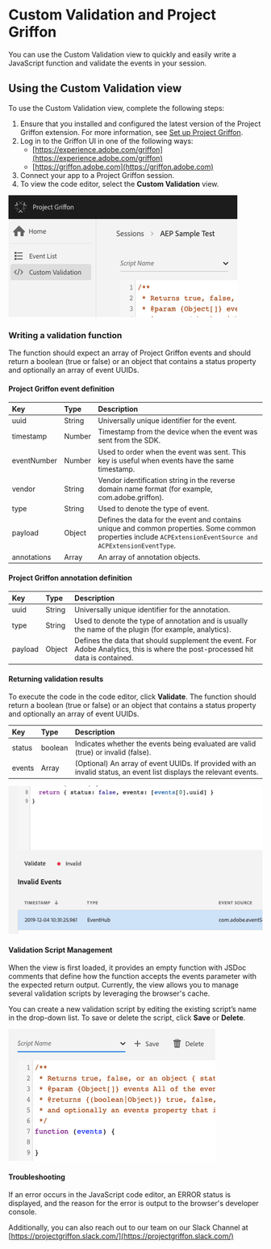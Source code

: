 # Custom Validation and Project Griffon

You can use the Custom Validation view to quickly and easily write a JavaScript function and validate the events in your session.

## Using the Custom Validation view

To use the Custom Validation view, complete the following steps:

1. Ensure that you installed and configured the latest version of the Project Griffon extension. For more information, see  [Set up Project Griffon](../set-up-project-griffon/).
2. Log in to the Griffon UI in one of the following ways:
   * [https://experience.adobe.com/griffon](https://experience.adobe.com/griffon)
   * [https://griffon.adobe.com](https://griffon.adobe.com)
3. Connect your app to a Project Griffon session.
4. To view the code editor, select the **Custom Validation** view.

![](../../../.gitbook/assets/griffon-custom-validation-navigation.png)

### Writing a validation function

The function should expect an array of Project Griffon events and should return a boolean \(true or false\) or an object that contains a status property and optionally an array of event UUIDs.

#### Project Griffon event definition

| Key | Type | Description |
| :--- | :--- | :--- |
| uuid | String | Universally unique identifier for the event. |
| timestamp | Number | Timestamp from the device when the event was sent from the SDK. |
| eventNumber | Number | Used to order when the event was sent. This key is useful when events have the same timestamp. |
| vendor | String | Vendor identification string in the reverse domain name format \(for example, com.adobe.griffon\). |
| type | String | Used to denote the type of event. |
| payload | Object | Defines the data for the event and contains unique and common properties. Some common properties include `ACPExtensionEventSource and ACPExtensionEventType`. |
| annotations | Array | An array of annotation objects. |

#### Project Griffon annotation definition

| Key | Type | Description |
| :--- | :--- | :--- |
| uuid | String | Universally unique identifier for the annotation. |
| type | String | Used to denote the type of annotation and is usually the name of the plugin \(for example, analytics\). |
| payload | Object | Defines the data that should supplement the event. For Adobe Analytics, this is where the post-processed hit data is contained. |

#### Returning validation results

To execute the code in the code editor, click **Validate**. The function should return a boolean \(true or false\) or an object that contains a status property and optionally an array of event UUIDs.

| Key | Type | Description |
| :--- | :--- | :--- |
| status | boolean | Indicates whether the events being evaluated are valid \(true\) or invalid \(false\). |
| events | Array | \(Optional\) An array of event UUIDs. If provided with an invalid status, an event list displays the relevant events. |

![](../../../.gitbook/assets/griffon-custom-validation-invalid.png)

#### Validation Script Management

When the view is first loaded, it provides an empty function with JSDoc comments that define how the function accepts the events parameter with the expected return output. Currently, the view allows you to manage several validation scripts by leveraging the browser's cache.

You can create a new validation script by editing the existing script’s name in the drop-down list. To save or delete the script, click **Save** or **Delete**.

![](../../../.gitbook/assets/griffon-custom-validation-save.png)

#### Troubleshooting

If an error occurs in the JavaScript code editor, an ERROR status is displayed, and the reason for the error is output to the browser's developer console.

Additionally, you can also reach out to our team on our Slack Channel at [https://projectgriffon.slack.com/](https://projectgriffon.slack.com/)

